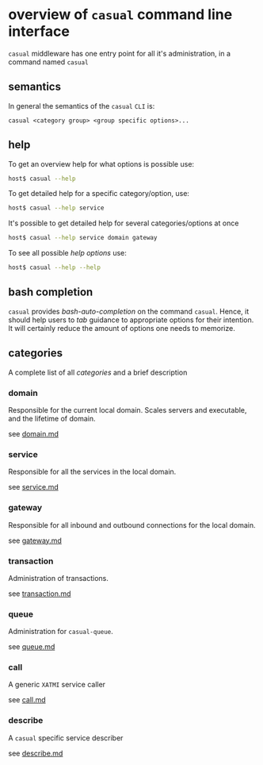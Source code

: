 
# overview of `casual` command line interface

`casual` middleware has one entry point for all it's administration, in a command named `casual`

## semantics

In general the semantics of the `casual` `CLI` is:

```
casual <category group> <group specific options>...
```

## help

To get an overview help for what options is possible use:

``` bash
host$ casual --help
```

To get detailed help for a specific category/option, use:

``` bash
host$ casual --help service
```

It's possible to get detailed help for several categories/options at once 

``` bash
host$ casual --help service domain gateway
```

To see all possible _help options_ use:

``` bash
host$ casual --help --help
```

## bash completion

`casual` provides _bash-auto-completion_ on the command `casual`. Hence, it should help 
users to _tab_ guidance to appropriate options for their intention. It will certainly 
reduce the amount of options one needs to memorize.    

## categories

A complete list of all _categories_ and a brief description

### domain

Responsible for the current local domain. Scales servers and executable, and the
lifetime of domain.

see [domain.md](category/domain.md)

### service

Responsible for all the services in the local domain.

see [service.md](category/service.md)

### gateway

Responsible for all inbound and outbound connections for the local domain.

see [gateway.md](category/gateway.md)

### transaction

Administration of transactions.

see [transaction.md](category/transaction.md)

### queue

Administration for `casual-queue`.

see [queue.md](category/queue.md)


### call

A generic `XATMI` service caller

see [call.md](category/call.md)

### describe

A `casual` specific service describer

see [describe.md](category/describe.md)
